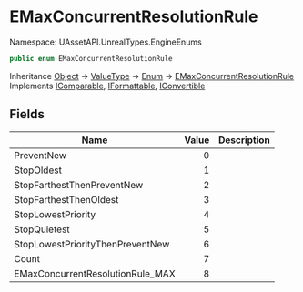 # EMaxConcurrentResolutionRule

Namespace: UAssetAPI.UnrealTypes.EngineEnums

```csharp
public enum EMaxConcurrentResolutionRule
```

Inheritance [Object](https://docs.microsoft.com/en-us/dotnet/api/system.object) → [ValueType](https://docs.microsoft.com/en-us/dotnet/api/system.valuetype) → [Enum](https://docs.microsoft.com/en-us/dotnet/api/system.enum) → [EMaxConcurrentResolutionRule](./uassetapi.unrealtypes.engineenums.emaxconcurrentresolutionrule.md)<br>
Implements [IComparable](https://docs.microsoft.com/en-us/dotnet/api/system.icomparable), [IFormattable](https://docs.microsoft.com/en-us/dotnet/api/system.iformattable), [IConvertible](https://docs.microsoft.com/en-us/dotnet/api/system.iconvertible)

## Fields

| Name | Value | Description |
| --- | --: | --- |
| PreventNew | 0 |  |
| StopOldest | 1 |  |
| StopFarthestThenPreventNew | 2 |  |
| StopFarthestThenOldest | 3 |  |
| StopLowestPriority | 4 |  |
| StopQuietest | 5 |  |
| StopLowestPriorityThenPreventNew | 6 |  |
| Count | 7 |  |
| EMaxConcurrentResolutionRule_MAX | 8 |  |
